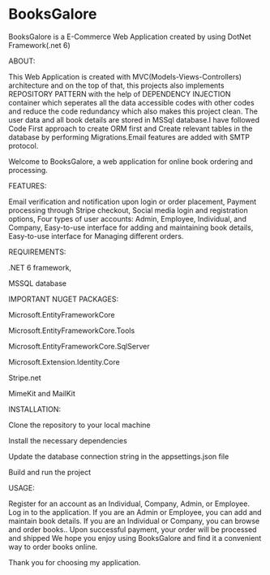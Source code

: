 # BooksGalore
BooksGalore is a E-Commerce Web Application created by using DotNet Framework(.net 6)

ABOUT:

This Web Application is created with MVC(Models-Views-Controllers) architecture and on the top of that, this projects also implements REPOSITORY PATTERN with the help of 
DEPENDENCY INJECTION container which seperates all the data accessible codes with other codes and reduce the code redundancy which also makes this project clean. The user
data and all book details are stored in MSSql database.I have followed Code First approach to create ORM first and Create relevant tables in the database by performing 
Migrations.Email features are added with SMTP protocol.

Welcome to BooksGalore, a web application for online book ordering and processing.

FEATURES:

Email verification and notification upon login or order placement,
Payment processing through Stripe checkout,
Social media login and registration options,
Four types of user accounts: Admin, Employee, Individual, and Company,
Easy-to-use interface for adding and maintaining book details,
Easy-to-use interface for Managing different orders.



REQUIREMENTS:

.NET 6 framework,

MSSQL database


IMPORTANT NUGET PACKAGES:

Microsoft.EntityFrameworkCore

Microsoft.EntityFrameworkCore.Tools

Microsoft.EntityFrameworkCore.SqlServer

Microsoft.Extension.Identity.Core

Stripe.net

MimeKit and MailKit


INSTALLATION:


Clone the repository to your local machine

Install the necessary dependencies

Update the database connection string in the appsettings.json file

Build and run the project

USAGE:

Register for an account as an Individual, Company, Admin, or Employee.
Log in to the application.
If you are an Admin or Employee, you can add and maintain book details.
If you are an Individual or Company, you can browse and order books..
Upon successful payment, your order will be processed and shipped
We hope you enjoy using BooksGalore and find it a convenient way to order books online.

Thank you for choosing my application.
